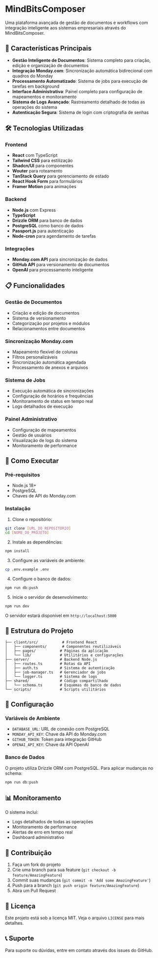 # MindBitsComposer

Uma plataforma avançada de gestão de documentos e workflows com integração inteligente aos sistemas empresariais através do MindBitsComposer.

## 🚀 Características Principais

- **Gestão Inteligente de Documentos**: Sistema completo para criação, edição e organização de documentos
- **Integração Monday.com**: Sincronização automática bidirecional com quadros do Monday
- **Processamento Automatizado**: Sistema de jobs para execução de tarefas em background
- **Interface Administrativa**: Painel completo para configuração de mapeamentos e monitoramento
- **Sistema de Logs Avançado**: Rastreamento detalhado de todas as operações do sistema
- **Autenticação Segura**: Sistema de login com criptografia de senhas

## 🛠️ Tecnologias Utilizadas

### Frontend
- **React** com TypeScript
- **Tailwind CSS** para estilização
- **Shadcn/UI** para componentes
- **Wouter** para roteamento
- **TanStack Query** para gerenciamento de estado
- **React Hook Form** para formulários
- **Framer Motion** para animações

### Backend
- **Node.js** com Express
- **TypeScript**
- **Drizzle ORM** para banco de dados
- **PostgreSQL** como banco de dados
- **Passport.js** para autenticação
- **Node-cron** para agendamento de tarefas

### Integrações
- **Monday.com API** para sincronização de dados
- **GitHub API** para versionamento de documentos
- **OpenAI** para processamento inteligente

## 📋 Funcionalidades

### Gestão de Documentos
- Criação e edição de documentos
- Sistema de versionamento
- Categorização por projetos e módulos
- Relacionamentos entre documentos

### Sincronização Monday.com
- Mapeamento flexível de colunas
- Filtros personalizáveis
- Sincronização automática agendada
- Processamento de anexos e arquivos

### Sistema de Jobs
- Execução automática de sincronizações
- Configuração de horários e frequências
- Monitoramento de status em tempo real
- Logs detalhados de execução

### Painel Administrativo
- Configuração de mapeamentos
- Gestão de usuários
- Visualização de logs do sistema
- Monitoramento de performance

## 🚀 Como Executar

### Pré-requisitos
- Node.js 18+
- PostgreSQL
- Chaves de API do Monday.com

### Instalação

1. Clone o repositório:
```bash
git clone [URL_DO_REPOSITORIO]
cd [NOME_DO_PROJETO]
```

2. Instale as dependências:
```bash
npm install
```

3. Configure as variáveis de ambiente:
```bash
cp .env.example .env
```

4. Configure o banco de dados:
```bash
npm run db:push
```

5. Inicie o servidor de desenvolvimento:
```bash
npm run dev
```

O servidor estará disponível em `http://localhost:5000`

## 📁 Estrutura do Projeto

```
├── client/src/           # Frontend React
│   ├── components/       # Componentes reutilizáveis
│   ├── pages/           # Páginas da aplicação
│   └── lib/             # Utilitários e configurações
├── server/              # Backend Node.js
│   ├── routes.ts        # Rotas da API
│   ├── auth.ts          # Sistema de autenticação
│   ├── job-manager.ts   # Gerenciador de jobs
│   └── logger.ts        # Sistema de logs
├── shared/              # Código compartilhado
│   └── schema.ts        # Esquemas do banco de dados
└── scripts/             # Scripts utilitários
```

## 🔧 Configuração

### Variáveis de Ambiente
- `DATABASE_URL`: URL de conexão com PostgreSQL
- `MONDAY_API_KEY`: Chave da API do Monday.com
- `GITHUB_TOKEN`: Token para integração GitHub
- `OPENAI_API_KEY`: Chave da API OpenAI

### Banco de Dados
O projeto utiliza Drizzle ORM com PostgreSQL. Para aplicar mudanças no schema:
```bash
npm run db:push
```

## 📊 Monitoramento

O sistema inclui:
- Logs detalhados de todas as operações
- Monitoramento de performance
- Alertas de erro em tempo real
- Dashboard administrativo

## 🤝 Contribuição

1. Faça um fork do projeto
2. Crie uma branch para sua feature (`git checkout -b feature/AmazingFeature`)
3. Commit suas mudanças (`git commit -m 'Add some AmazingFeature'`)
4. Push para a branch (`git push origin feature/AmazingFeature`)
5. Abra um Pull Request

## 📝 Licença

Este projeto está sob a licença MIT. Veja o arquivo `LICENSE` para mais detalhes.

## 📞 Suporte

Para suporte ou dúvidas, entre em contato através dos issues do GitHub.